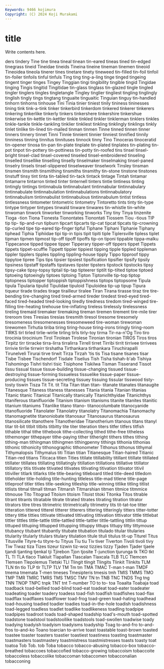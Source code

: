 ```yaml
---
Keywords: 9466 kojimura
Copyright: (C) 2024 Koji Murakami
---
```


# title

Write contents here.



ders tindery Tine tine tinea tineal tinean tin-eared
tineas tined tin-edged tinegrass tineid Tineidae tineids Tineina tineine tineman
tinemen tineoid Tineoidea tineola tinerer tines tinetare tinety tineweed tin-filled
tin-foil tinfoil tin-foiler tinfoils tinful tinfuls Ting ting ting-a-ling tinge
tinged tingeing tingent tinger tinges Tingey Tinggian tingi tingibility tingible
tingid Tingidae tinging Tingis tingitid Tingitidae tin-glass tinglass tin-glazed tingle
tingled tingler tinglers tingles tingletangle Tingley tinglier tingliest tingling tinglingly
tinglish tingly tings tingtang tinguaite tinguaitic Tinguian tinguy tin-handled tinhorn
tinhorns tinhouse Tini Tinia tinier tiniest tinily tininess tininesses tining
tink tink-a-tink tinker tinkerbird tinkerdom tinkered tinkerer tinkerers tinkering tinkerlike
tinkerly tinkers tinkershere tinkershire tinkershue tinkerwise tin-kettle tin-kettler tinkle tinkled
tinkler tinklerman tinklers tinkles tinkle-tankle tinkle-tankling tinklier tinkliest tinkling tinklingly
tinklings tinkly tinlet tinlike tin-lined tin-mailed tinman tinmen Tinne tinned
tinnen tinner tinners tinnery tinnet Tinni Tinnie tinnient tinnier tinniest
tinnified tinnily tinniness tinning tinnitus tinnituses tinnock tinny Tino Tinoceras
tinoceratid tin-opener tinosa tin-pan tin-plate tinplate tin-plated tinplates tin-plating tin-pot
tinpot tin-pottery tin-pottiness tin-potty tin-roofed tins tinsel tinsel-bright tinsel-clad tinsel-covered
tinseled tinsel-embroidered tinseling tinselled tinsellike tinselling tinselly tinselmaker tinselmaking tinsel-paned
tinselry tinsels tinsel-slippered tinselweaver tinselwork Tinsley tinsman tinsmen tinsmith tinsmithing
tinsmiths tinsmithy tin-stone tinstone tinstones tinstuff tinsy tint tinta tin-tabled
tin-tack tintack tintage Tintah tintamar tintamarre tintarron tinted tinter tinternell
tinters tintie tintiness tinting tintingly tintings tintinnabula tintinnabulant tintinnabular tintinnabulary
tintinnabulate tintinnabulation tintinnabulations tintinnabulatory tintinnabulism tintinnabulist tintinnabulous tintinnabulum tintist tintless
tintlessness tintometer tintometric tintometry Tintoretto tints tinty tin-type tintype tintyper
tintypes tinwald tinware tinwares tin-whistle tin-white tinwoman tinwork tinworker tinworking
tinworks Tiny tiny Tinya tinzenite Tioga -tion Tiona Tionesta Tionontates
Tionontati Tiossem Tiou -tious TIP tip tip- tip-and-run tipburn tipcart
tipcarts tip-cat tipcat tipcats tip-crowning tip-curled tipe tip-eared tip-finger tipful
Tiphane Tiphani Tiphanie Tiphany tiphead Tiphia Tiphiidae tipi tip-in tipis
tipit tipiti tiple Tiplersville tipless tiplet tipman tipmen tipmost tip-off
tipoff tipoffs tip-on tiponi tippable tippa-malku Tippecanoe tipped tippee tipper
Tipperary tipper-off tippers tippet Tippets tippets tippet-scuffle Tippett tippier tippiest
tipping tipple tippled tippleman tippler tipplers tipples tippling tippling-house tipply
Tippo tipproof tippy tippytoe tipree Tips tips tipsier tipsiest tipsification
tipsifier tipsify tipsily tipsiness tipstaff tipstaffs tipstaves tipster tipsters tipstock
tipstocks tipsy tipsy-cake tipsy-topsy tiptail tip-tap tipteerer tiptilt tip-tilted tiptoe
tiptoed tiptoeing tiptoeingly tiptoes tiptoing Tipton Tiptonville tip-top tiptop tiptopness
tiptopper tiptoppish tiptoppishness tiptops tiptopsome Tipula tipula Tipularia tipulid Tipulidae
tipuloid Tipuloidea tip-up tipup Tipura tiqueur tirade tirades tirage tirailleur
tiralee Tiran Tirana tirasse tiraz tire tire-bending tire-changing tired tired-armed
tireder tiredest tired-eyed tired-faced tired-headed tired-looking tiredly tiredness tiredom tired-winged
tire-filling tire-heating tirehouse tire-inflating tireless tirelessly tirelessness tireling tiremaid tiremaker
tiremaking tireman tiremen tirement tire-mile tirer tireroom tires Tiresias tiresias
tiresmith tiresol tiresome tiresomely tiresomeness tiresomenesses tiresomeweed tire-woman tirewoman tirewomen
Tirhutia tiriba tiring tiring-house tiring-irons tiringly tiring-room TIRKS tirl tirled
tirlie-wirlie tirling tirls tirly-toy tirma Tir-na-n'Og Tiro tiro tirocinia tirocinium
Tirol Tirolean Tirolese Tironian tironian TIROS Tiros tiros Tirpitz tirr
tirracke tirra-lirra tirralirra Tirrell tirret Tirribi tirrit tirrivee tirrivees tirrivie
tirrlie tirrwirr tirshatha Tirthankara tirthankara Tiruchirapalli Tirunelveli Tirurai tirve tirwit
Tirza Tirzah 'tis tis Tisa tisane tisanes tisar Tisbe Tisbee
Tischendorf Tisdale Tiselius Tish Tisha tishah-b'ab Tishiya Tishomingo Tishri tishri
tisic Tisiphone Tiskilwa Tisman Tisserand Tissot tissu tissual tissue tissue-building
tissue-changing tissued tissue-destroying tissue-forming tissueless tissuelike tissue-paper tissue-producing tissues tissue-secreting
tissuey tissuing tissular tisswood tisty-tosty tiswin Tisza Tit Tit. tit
Tita Titan titan titan- titanate titanates titanaugite Titanesque Titaness titaness
titanesses Titania titania Titanian titanias Titanic titanic Titanical Titanically titanically
Titanichthyidae Titanichthys titaniferous titanifluoride Titanism titanism titanisms titanite titanites titanitic
titanium titaniums Titanlike titano titano- titanocolumbate titanocyanide titanofluoride Titanolater Titanolatry
titanolatry Titanomachia Titanomachy titanomagnetite titanoniobate titanosaur Titanosaurus titanosaurus titanosilicate titanothere
Titanotheridae Titanotherium titanous titans titanyl titar tit-bit titbit titbits titbitty
tite titer titeration titers titfer titfers titfish tithable tithal tithe
tithebook tithe-collecting tithed tithe-free titheless tithemonger tithepayer tithe-paying tither titheright
tithers tithes tithing tithing-man tithingman tithingmen tithingpenny tithings tithonia tithonias
tithonic tithonicity tithonographic tithonometer Tithonus tithonus tithymal Tithymalopsis Tithymalus titi
Titian titian Titianesque Titian-haired Titianic Titian-red titians Titicaca titien Tities
titilate titillability titillant titillate titillated titillater titillates titillating titillatingly titillation
titillations titillative titillator titillatory titis titivate titivated titivates titivating titivation
titivator titivil titiviller titlark titlarks title title-bearing titleboard titled title-deed
titledom titleholder title-holding title-hunting titleless title-mad titlene title-page titleproof titler
titles title-seeking titleship title-winning titlike titling titlist titlists titmal titmall
titman Titmarsh Titmarshian titmen titmice titmmice titmouse Tito Titograd Titoism
titoism Titoist titoki Titonka Titos titrable titrant titrants titratable titrate
titrated titrates titrating titration titrator titrators titre titres titrimetric titrimetrically
titrimetry tits tit-tat-toe titter titteration tittered titterel titterer titterers tittering
titteringly titters titter-totter tittery tittie titties tittivate tittivated tittivating tittivation
tittivator tittle tittlebat tittler tittles tittle-tattle tittle-tattled tittle-tattler tittle-tattling tittlin
tittup tittuped tittuping tittupped tittupping tittuppy tittups tittupy titty tittymouse
titubancy titubant titubantly titubate titubation titulado titular titularies titularity titularly
titulars titulary titulation titule tituli titulus tit-up Titurel Titus Titusville
Tityre-tu tityre-tu Tityus Tiu tiu Tiv tiver Tiverton Tivoli tivoli
tivy Tiw Tiwaz tiza Tizes tizeur tizwin tiz-woz tizzies tizzy
Tjaden Tjader tjaele tjandi tjanting tjenkal tji Tjirebon Tjon tjosite
T-junction tjurunga tk TKO tkt TL Tl TLA tlaco Tlakluit
Tlapallan Tlascalan Tlaxcala TLB TLC Tlemcen Tlemsen Tlepolemus Tletski TLI
Tlingit tlingit Tlingits Tlinkit Tlinkits TLM TLN tln tlo TLP
tlr TLTP TLV TM Tm tm TMA TMAC T-man t-man
TMDF tmema tmemata T-men tmeses Tmesipteris tmesis tmh TMIS TMMS
TMO TMP TMR TMRC TMRS TMS TMSC TMV TN tn
TNB TNC TNDS Tng tng TNN TNOP TNPC tnpk TNT
tnt T-number TO to to- toa Toaalta Toabaja toad toadback
toad-bellied toad-blind toad-eat toadeat toad-eater toadeater toadeating toader toadery toadess
toad-fish toadfish toadfishes toad-flax toadflax toadflaxes toadflower toad-frog toad-green toad-hating
toadhead toad-housing toadied toadier toadies toad-in-the-hole toadish toadishness toad-legged toadless
toadlet toadlike toadlikeness toadling toadpipe toadpipes toadroot toads toad-shaped toadship
toad's-mouth toad-spotted toadstone toadstool toadstoollike toadstools toad-swollen toadwise toady toadying
toadyish toadyism toadyisms toadyship Toag to-and-fro to-and-fros to-and-ko Toano toarcian
to-arrive toast toastable toast-brown toasted toastee toaster toasters toastier toastiest
toastiness toasting toastmaster toastmasters toastmastery toastmistress toastmistresses toasts toasty toat
toatoa Tob Tob. tob Toba tobacco tobacco-abusing tobacco-box tobacco-breathed tobaccoes
tobaccofied tobacco-growing tobaccoism tobaccoite tobaccoless tobaccolike tobaccoman tobaccomen tobacconalian tobacconing
